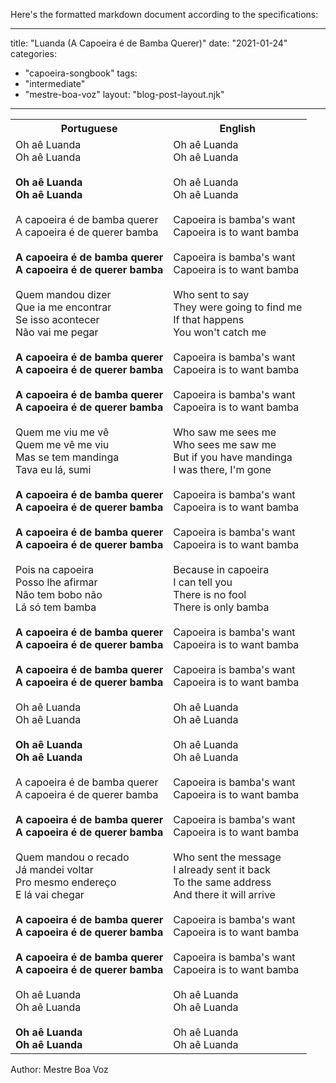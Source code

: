 Here's the formatted markdown document according to the specifications:

---
title: "Luanda (A Capoeira é de Bamba Querer)"
date: "2021-01-24"
categories: 
  - "capoeira-songbook"
tags: 
  - "intermediate"
  - "mestre-boa-voz"
layout: "blog-post-layout.njk"
---

<table class="capoeira-table">
    <tr class="header-row">
        <th>Portuguese</th>
        <th>English</th>
    </tr>
    <tr>
        <td>
            Oh aê Luanda<br>
            Oh aê Luanda<br>
            <br>
            <strong>Oh aê Luanda<br>
            Oh aê Luanda</strong><br>
            <br>
            A capoeira é de bamba querer<br>
            A capoeira é de querer bamba<br>
            <br>
            <strong>A capoeira é de bamba querer<br>
            A capoeira é de querer bamba</strong><br>
            <br>
            Quem mandou dizer<br>
            Que ia me encontrar<br>
            Se isso acontecer<br>
            Não vai me pegar<br>
            <br>
            <strong>A capoeira é de bamba querer<br>
            A capoeira é de querer bamba<br>
            <br>
            A capoeira é de bamba querer<br>
            A capoeira é de querer bamba</strong><br>
            <br>
            Quem me viu me vê<br>
            Quem me vê me viu<br>
            Mas se tem mandinga<br>
            Tava eu lá, sumi<br>
            <br>
            <strong>A capoeira é de bamba querer<br>
            A capoeira é de querer bamba<br>
            <br>
            A capoeira é de bamba querer<br>
            A capoeira é de querer bamba</strong><br>
            <br>
            Pois na capoeira<br>
            Posso lhe afirmar<br>
            Não tem bobo não<br>
            Lá só tem bamba<br>
            <br>
            <strong>A capoeira é de bamba querer<br>
            A capoeira é de querer bamba<br>
            <br>
            A capoeira é de bamba querer<br>
            A capoeira é de querer bamba</strong><br>
            <br>
            Oh aê Luanda<br>
            Oh aê Luanda<br>
            <br>
            <strong>Oh aê Luanda<br>
            Oh aê Luanda</strong><br>
            <br>
            A capoeira é de bamba querer<br>
            A capoeira é de querer bamba<br>
            <br>
            <strong>A capoeira é de bamba querer<br>
            A capoeira é de querer bamba</strong><br>
            <br>
            Quem mandou o recado<br>
            Já mandei voltar<br>
            Pro mesmo endereço<br>
            E lá vai chegar<br>
            <br>
            <strong>A capoeira é de bamba querer<br>
            A capoeira é de querer bamba<br>
            <br>
            A capoeira é de bamba querer<br>
            A capoeira é de querer bamba</strong><br>
            <br>
            Oh aê Luanda<br>
            Oh aê Luanda<br>
            <br>
            <strong>Oh aê Luanda<br>
            Oh aê Luanda</strong>
        </td>
        <td>
            Oh aê Luanda<br>
            Oh aê Luanda<br>
            <br>
            Oh aê Luanda<br>
            Oh aê Luanda<br>
            <br>
            Capoeira is bamba's want<br>
            Capoeira is to want bamba<br>
            <br>
            Capoeira is bamba's want<br>
            Capoeira is to want bamba<br>
            <br>
            Who sent to say<br>
            They were going to find me<br>
            If that happens<br>
            You won't catch me<br>
            <br>
            Capoeira is bamba's want<br>
            Capoeira is to want bamba<br>
            <br>
            Capoeira is bamba's want<br>
            Capoeira is to want bamba<br>
            <br>
            Who saw me sees me<br>
            Who sees me saw me<br>
            But if you have mandinga<br>
            I was there, I'm gone<br>
            <br>
            Capoeira is bamba's want<br>
            Capoeira is to want bamba<br>
            <br>
            Capoeira is bamba's want<br>
            Capoeira is to want bamba<br>
            <br>
            Because in capoeira<br>
            I can tell you<br>
            There is no fool<br>
            There is only bamba<br>
            <br>
            Capoeira is bamba's want<br>
            Capoeira is to want bamba<br>
            <br>
            Capoeira is bamba's want<br>
            Capoeira is to want bamba<br>
            <br>
            Oh aê Luanda<br>
            Oh aê Luanda<br>
            <br>
            Oh aê Luanda<br>
            Oh aê Luanda<br>
            <br>
            Capoeira is bamba's want<br>
            Capoeira is to want bamba<br>
            <br>
            Capoeira is bamba's want<br>
            Capoeira is to want bamba<br>
            <br>
            Who sent the message<br>
            I already sent it back<br>
            To the same address<br>
            And there it will arrive<br>
            <br>
            Capoeira is bamba's want<br>
            Capoeira is to want bamba<br>
            <br>
            Capoeira is bamba's want<br>
            Capoeira is to want bamba<br>
            <br>
            Oh aê Luanda<br>
            Oh aê Luanda<br>
            <br>
            Oh aê Luanda<br>
            Oh aê Luanda
        </td>
    </tr>
</table>

<figcaption>
Author: Mestre Boa Voz
</figcaption>